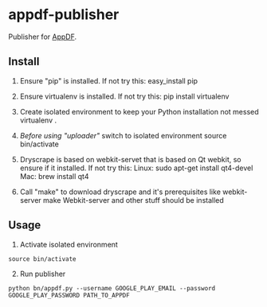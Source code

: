 # appdf-publisher

Publisher for [AppDF](https://github.com/onepf/AppDF).

## Install

1) Ensure "pip" is installed. If not try this:
    easy_install pip
2) Ensure virtualenv is installed. If not try this:
    pip install virtualenv
3) Create isolated environment to keep your Python installation not messed
    virtualenv . 

4) *Before using "uploader"* switch to isolated environment
    source bin/activate

5) Dryscrape is based on webkit-servet that is based on Qt webkit, so ensure if it installed. If not try this:
Linux: 
    sudo apt-get install qt4-devel
Mac:
    brew install qt4    

6) Call "make" to download dryscrape and it's prerequisites like webkit-server
    make
Webkit-server and other stuff should be installed

## Usage

1) Activate isolated environment

```shell
source bin/activate
```

2) Run publisher 

```shell
python bn/appdf.py --username GOOGLE_PLAY_EMAIL --password GOOGLE_PLAY_PASSWORD PATH_TO_APPDF
```